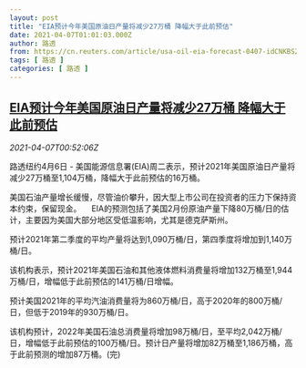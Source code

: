 ```yaml
---
layout: post
title: "EIA预计今年美国原油日产量将减少27万桶 降幅大于此前预估"
date: 2021-04-07T01:01:03.000Z
author: 路透
from: https://cn.reuters.com/article/usa-oil-eia-forecast-0407-idCNKBS2BU02Z
tags: [ 路透 ]
categories: [ 路透 ]
---
```

<!--1617757263000-->
[EIA预计今年美国原油日产量将减少27万桶 降幅大于此前预估](https://cn.reuters.com/article/usa-oil-eia-forecast-0407-idCNKBS2BU02Z)
------

<div>
<div><i>2021-04-07T00:52:06Z</i></div><p>路透纽约4月6日 - 美国能源信息署(EIA)周二表示，预计2021年美国原油日产量将减少27万桶至1,104万桶，降幅大于此前预估的16万桶。</p><p>美国石油产量增长缓慢，尽管油价攀升，因大型上市公司在投资者的压力下保持资本约束，保留现金。 　EIA的预测包括了美国2月份原油产量下降80万桶/日的估计，主要因为美国大部分地区受低温影响，尤其是德克萨斯州。 　</p><p>预计2021年第二季度的平均产量将达到1,090万桶/日，第四季度将增加到1,140万桶/日。</p><p>该机构表示，预计2021年美国石油和其他液体燃料消费量将增加132万桶至1,944万桶/日，增幅低于此前预估的141万桶/日增幅。</p><p>预计美国2021年的平均汽油消费量将为860万桶/日，高于2020年的800万桶/日，但低于2019年的930万桶/日。</p><p>该机构预计，2022年美国石油总消费量将增加98万桶/日，至平均2,042万桶/日，增幅低于此前预估的100万桶/日。预计日产量将增加82万桶至1,186万桶，高于此前预测的增加87万桶。(完)</p>
</div>
